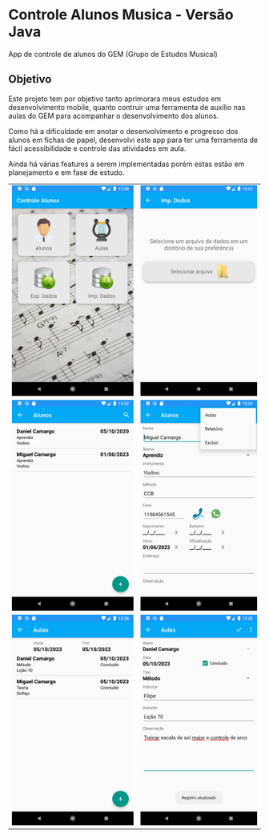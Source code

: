 # Controle Alunos Musica - Versão Java

App de controle de alunos do GEM (Grupo de Estudos Musical)

## Objetivo

Este projeto tem por objetivo tanto aprimorara meus estudos em desenvolvimento mobile, quanto contruir uma ferramenta de auxílio nas aulas do GEM para acompanhar o desenvolvimento dos alunos.

Como há a dificuldade em anotar o desenvolvimento e progresso dos alunos em fichas de papel, desenvolvi este app para ter uma ferramenta de fácil acessibilidade e controle das atividades em aula.

Ainda há várias features a serem implementadas porém estas estão em planejamento e em fase de estudo.

<table border="0" align="center">
    <tr>
        <td>
            <img src="Prints/Print 01.png" alt="Home" width="250" height="420" style="margin-right:10px">
        </td>
        <td>
            <img src="Prints/Print 02.png" alt="Import" width="250" height="420">
        </td>
    </tr>
    <tr>
        <td>
            <img src="Prints/Print 03.png" alt="Alunos" width="250" height="420" style="margin-right:10px">
        </td>
        <td>
            <img src="Prints/Print 04.png" alt="Cadastro de Alunos" width="250" height="420">
        </td>
    </tr>
    <tr>
        <td>
            <img src="Prints/Print 05.png" alt="Aulas" width="250" height="420" style="margin-right:10px">
        </td>
        <td>
            <img src="Prints/Print 06.png" alt="Cadastro de Aulas" width="250" height="420">
        </td>
    </tr>
</table>